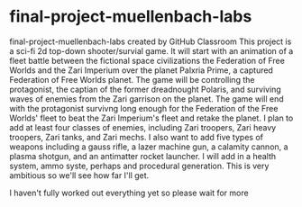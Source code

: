 # final-project-muellenbach-labs
final-project-muellenbach-labs created by GitHub Classroom
This project is a sci-fi 2d top-down shooter/survial game. It will start with an animation of a fleet battle between the fictional space civilizations the Federation of Free Worlds and the Zari Imperium over the planet Palxria Prime, a captured Federation of Free Worlds planet. The game will be controlling the protagonist, the captian of the former dreadnought Polaris, and surviving waves of enemies from the Zari garrison on the planet. The game will end with the protagonist survivng long enough for the Federation of the Free Worlds' fleet to beat the Zari Imperium's fleet and retake the planet. I plan to add at least four classes of enemies, including Zari troopers, Zari heavy troopers, Zari tanks, and Zari mechs. I also want to add five types of weapons including a gauss rifle, a lazer machine gun, a calamity cannon, a plasma shotgun, and an antimatter rocket launcher. I will add in a health system, ammo syste, perhaps and procedural generation. This is very ambitious so we'll see how far I'll get.

I haven't fully worked out everything yet so please wait for more

